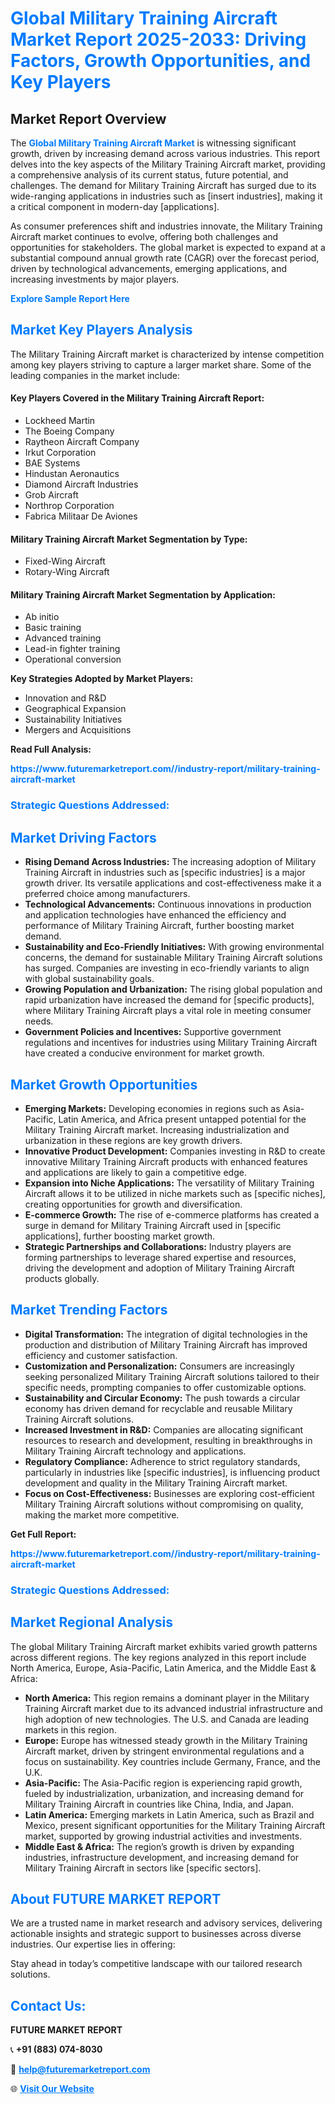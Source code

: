 <h1 style="color: #007BFF;">Global Military Training Aircraft Market Report 2025-2033: Driving Factors, Growth Opportunities, and Key Players</h1>

<section id="overview">
<h2>Market Report Overview</h2>
<p>The <a href="https://www.futuremarketreport.com//industry-report/military-training-aircraft-market" style="color: #007BFF; text-decoration: none;"><strong>Global Military Training Aircraft Market</strong></a> is witnessing significant growth, driven by increasing demand across various industries. This report delves into the key aspects of the Military Training Aircraft market, providing a comprehensive analysis of its current status, future potential, and challenges. The demand for Military Training Aircraft has surged due to its wide-ranging applications in industries such as [insert industries], making it a critical component in modern-day [applications].</p>
<p>As consumer preferences shift and industries innovate, the Military Training Aircraft market continues to evolve, offering both challenges and opportunities for stakeholders. The global market is expected to expand at a substantial compound annual growth rate (CAGR) over the forecast period, driven by technological advancements, emerging applications, and increasing investments by major players.</p>
</section>

<section id="overview">
<p><a href="https://www.futuremarketreport.com//request-sample/reportId=63672" style="color: #007BFF; text-decoration: none;"><strong>Explore Sample Report Here</strong></a></p>
</section>

<section id="key-players">
<h2 style="color: #007BFF;">Market Key Players Analysis</h2>
<p>The Military Training Aircraft market is characterized by intense competition among key players striving to capture a larger market share. Some of the leading companies in the market include:</p>
<h4>Key Players Covered in the Military Training Aircraft Report:</h4>
<ul><li>Lockheed Martin</li><li>The Boeing Company</li><li>Raytheon Aircraft Company</li><li>Irkut Corporation</li><li>BAE Systems</li><li>Hindustan Aeronautics</li><li>Diamond Aircraft Industries</li><li>Grob Aircraft</li><li>Northrop Corporation</li><li>Fabrica Militaar De Aviones</li></ul>
<h4>Military Training Aircraft Market Segmentation by Type:</h4>
<ul><li>Fixed-Wing Aircraft</li><li>Rotary-Wing Aircraft</li></ul>

<h4>Military Training Aircraft Market Segmentation by Application:</h4>
<ul><li>Ab initio</li><li>Basic training</li><li>Advanced training</li><li>Lead-in fighter training</li><li>Operational conversion</li></ul>
<p><strong>Key Strategies Adopted by Market Players:</strong></p>
<ul>
<li>Innovation and R&D</li>
<li>Geographical Expansion</li>
<li>Sustainability Initiatives</li>
<li>Mergers and Acquisitions</li>
</ul>
</section>

<section>
<p><strong>Read Full Analysis: </strong></p><a href="https://www.futuremarketreport.com//industry-report/military-training-aircraft-market" style="color: #007BFF; text-decoration: none;"><strong>https://www.futuremarketreport.com//industry-report/military-training-aircraft-market</strong></a>
<h3 style="color: #007BFF;">Strategic Questions Addressed:</h3>
</section>

<section id="driving-factors">
<h2 style="color: #007BFF;">Market Driving Factors</h2>
<ul>
<li><strong>Rising Demand Across Industries:</strong> The increasing adoption of Military Training Aircraft in industries such as [specific industries] is a major growth driver. Its versatile applications and cost-effectiveness make it a preferred choice among manufacturers.</li>
<li><strong>Technological Advancements:</strong> Continuous innovations in production and application technologies have enhanced the efficiency and performance of Military Training Aircraft, further boosting market demand.</li>
<li><strong>Sustainability and Eco-Friendly Initiatives:</strong> With growing environmental concerns, the demand for sustainable Military Training Aircraft solutions has surged. Companies are investing in eco-friendly variants to align with global sustainability goals.</li>
<li><strong>Growing Population and Urbanization:</strong> The rising global population and rapid urbanization have increased the demand for [specific products], where Military Training Aircraft plays a vital role in meeting consumer needs.</li>
<li><strong>Government Policies and Incentives:</strong> Supportive government regulations and incentives for industries using Military Training Aircraft have created a conducive environment for market growth.</li>
</ul>
</section>

<section id="growth-opportunities">
<h2 style="color: #007BFF;">Market Growth Opportunities</h2>
<ul>
<li><strong>Emerging Markets:</strong> Developing economies in regions such as Asia-Pacific, Latin America, and Africa present untapped potential for the Military Training Aircraft market. Increasing industrialization and urbanization in these regions are key growth drivers.</li>
<li><strong>Innovative Product Development:</strong> Companies investing in R&D to create innovative Military Training Aircraft products with enhanced features and applications are likely to gain a competitive edge.</li>
<li><strong>Expansion into Niche Applications:</strong> The versatility of Military Training Aircraft allows it to be utilized in niche markets such as [specific niches], creating opportunities for growth and diversification.</li>
<li><strong>E-commerce Growth:</strong> The rise of e-commerce platforms has created a surge in demand for Military Training Aircraft used in [specific applications], further boosting market growth.</li>
<li><strong>Strategic Partnerships and Collaborations:</strong> Industry players are forming partnerships to leverage shared expertise and resources, driving the development and adoption of Military Training Aircraft products globally.</li>
</ul>
</section>

<section id="trending-factors">
<h2 style="color: #007BFF;">Market Trending Factors</h2>
<ul>
<li><strong>Digital Transformation:</strong> The integration of digital technologies in the production and distribution of Military Training Aircraft has improved efficiency and customer satisfaction.</li>
<li><strong>Customization and Personalization:</strong> Consumers are increasingly seeking personalized Military Training Aircraft solutions tailored to their specific needs, prompting companies to offer customizable options.</li>
<li><strong>Sustainability and Circular Economy:</strong> The push towards a circular economy has driven demand for recyclable and reusable Military Training Aircraft solutions.</li>
<li><strong>Increased Investment in R&D:</strong> Companies are allocating significant resources to research and development, resulting in breakthroughs in Military Training Aircraft technology and applications.</li>
<li><strong>Regulatory Compliance:</strong> Adherence to strict regulatory standards, particularly in industries like [specific industries], is influencing product development and quality in the Military Training Aircraft market.</li>
<li><strong>Focus on Cost-Effectiveness:</strong> Businesses are exploring cost-efficient Military Training Aircraft solutions without compromising on quality, making the market more competitive.</li>
</ul>
</section>

<section>
<p><strong>Get Full Report: </strong></p><a href="https://www.futuremarketreport.com//industry-report/military-training-aircraft-market" style="color: #007BFF; text-decoration: none;"><strong>https://www.futuremarketreport.com//industry-report/military-training-aircraft-market</strong></a>
<h3 style="color: #007BFF;">Strategic Questions Addressed:</h3>
</section>


<section id="regional-analysis">
<h2 style="color: #007BFF;">Market Regional Analysis</h2>
<p>The global Military Training Aircraft market exhibits varied growth patterns across different regions. The key regions analyzed in this report include North America, Europe, Asia-Pacific, Latin America, and the Middle East & Africa:</p>
<ul>
<li><strong>North America:</strong> This region remains a dominant player in the Military Training Aircraft market due to its advanced industrial infrastructure and high adoption of new technologies. The U.S. and Canada are leading markets in this region.</li>
<li><strong>Europe:</strong> Europe has witnessed steady growth in the Military Training Aircraft market, driven by stringent environmental regulations and a focus on sustainability. Key countries include Germany, France, and the U.K.</li>
<li><strong>Asia-Pacific:</strong> The Asia-Pacific region is experiencing rapid growth, fueled by industrialization, urbanization, and increasing demand for Military Training Aircraft in countries like China, India, and Japan.</li>
<li><strong>Latin America:</strong> Emerging markets in Latin America, such as Brazil and Mexico, present significant opportunities for the Military Training Aircraft market, supported by growing industrial activities and investments.</li>
<li><strong>Middle East & Africa:</strong> The region’s growth is driven by expanding industries, infrastructure development, and increasing demand for Military Training Aircraft in sectors like [specific sectors].</li>
</ul>
</section>

<footer>
<h2 style="color: #007BFF;">About FUTURE MARKET REPORT</h2>
<p>We are a trusted name in market research and advisory services, delivering actionable insights and strategic support to businesses across diverse industries. Our expertise lies in offering:</p>

<p>Stay ahead in today’s competitive landscape with our tailored research solutions.</p>

<h2 style="color: #007BFF;">Contact Us:</h2>
<p><strong>FUTURE MARKET REPORT</strong></p>
<p>📞 <strong>+91 (883) 074-8030</strong></p>
<p>📧 <strong><a href="mailto:help@futuremarketreport.com" style="color: #007BFF;">help@futuremarketreport.com</a></strong></p>
<p>🌐 <strong><a href="https://www.futuremarketreport.com/" style="color: #007BFF;">Visit Our Website</a></strong></p>
</footer>